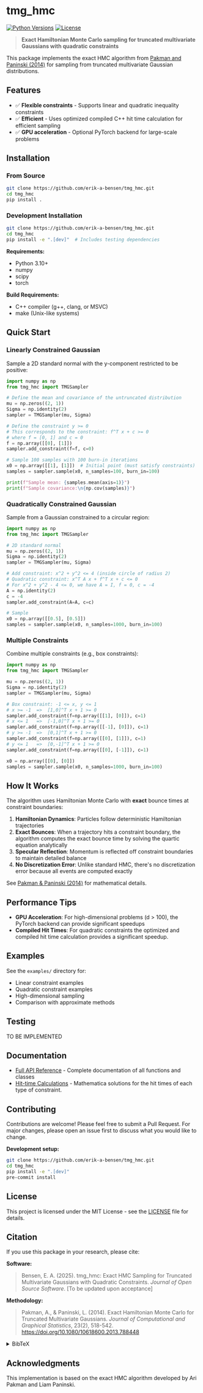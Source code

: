 # tmg_hmc

[![Python Versions](https://img.shields.io/badge/python-3.10+-blue.svg)](https://www.python.org/downloads/)
[![License](https://img.shields.io/badge/license-MIT-green.svg)](LICENSE)

> **Exact Hamiltonian Monte Carlo sampling for truncated multivariate Gaussians with quadratic constraints**

This package implements the exact HMC algorithm from [Pakman and Paninski (2014)](https://doi.org/10.1080/10618600.2013.788448) for sampling from truncated multivariate Gaussian distributions. 

## Features

- ✅ **Flexible constraints** - Supports linear and quadratic inequality constraints
- ✅ **Efficient** - Uses optimized compiled C++ hit time calculation for efficient sampling
- ✅ **GPU acceleration** - Optional PyTorch backend for large-scale problems
<!-- - ✅ **Well-tested** - Comprehensive test suite ensuring correctness -->

## Installation

### From Source
```bash
git clone https://github.com/erik-a-bensen/tmg_hmc.git
cd tmg_hmc 
pip install .
```

### Development Installation
```bash
git clone https://github.com/erik-a-bensen/tmg_hmc.git
cd tmg_hmc
pip install -e ".[dev]"  # Includes testing dependencies
```

**Requirements:**
- Python 3.10+
- numpy
- scipy
- torch

**Build Requirements:**
- C++ compiler (g++, clang, or MSVC)
- make (Unix-like systems)

## Quick Start

### Linearly Constrained Gaussian
Sample a 2D standard normal with the y-component restricted to be positive:
```python
import numpy as np
from tmg_hmc import TMGSampler 

# Define the mean and covariance of the untruncated distribution
mu = np.zeros((2, 1))
Sigma = np.identity(2)
sampler = TMGSampler(mu, Sigma)

# Define the constraint y >= 0
# This corresponds to the constraint: f^T x + c >= 0
# where f = [0, 1] and c = 0
f = np.array([[0], [1]])
sampler.add_constraint(f=f, c=0)

# Sample 100 samples with 100 burn-in iterations
x0 = np.array([[1], [1]])  # Initial point (must satisfy constraints)
samples = sampler.sample(x0, n_samples=100, burn_in=100)

print(f"Sample mean: {samples.mean(axis=1)}")
print(f"Sample covariance:\n{np.cov(samples)}")
```

### Quadratically Constrained Gaussian
Sample from a Gaussian constrained to a circular region:
```python
import numpy as np
from tmg_hmc import TMGSampler

# 2D standard normal
mu = np.zeros((2, 1))
Sigma = np.identity(2)
sampler = TMGSampler(mu, Sigma)

# Add constraint: x^2 + y^2 <= 4 (inside circle of radius 2)
# Quadratic constraint: x^T A x + f^T x + c <= 0
# For x^2 + y^2 - 4 <= 0, we have A = I, f = 0, c = -4
A = np.identity(2)
c = -4
sampler.add_constraint(A=A, c=c)

# Sample
x0 = np.array([[0.5], [0.5]])
samples = sampler.sample(x0, n_samples=1000, burn_in=100)
```

### Multiple Constraints
Combine multiple constraints (e.g., box constraints):
```python
import numpy as np
from tmg_hmc import TMGSampler

mu = np.zeros((2, 1))
Sigma = np.identity(2)
sampler = TMGSampler(mu, Sigma)

# Box constraint: -1 <= x, y <= 1
# x >= -1  =>  [1,0]^T x + 1 >= 0
sampler.add_constraint(f=np.array([[1], [0]]), c=1)
# x <= 1   =>  [-1,0]^T x + 1 >= 0
sampler.add_constraint(f=np.array([[-1], [0]]), c=1)
# y >= -1  =>  [0,1]^T x + 1 >= 0
sampler.add_constraint(f=np.array([[0], [1]]), c=1)
# y <= 1   =>  [0,-1]^T x + 1 >= 0
sampler.add_constraint(f=np.array([[0], [-1]]), c=1)

x0 = np.array([[0], [0]])
samples = sampler.sample(x0, n_samples=1000, burn_in=100)
```

## How It Works

The algorithm uses Hamiltonian Monte Carlo with **exact** bounce times at constraint boundaries:

1. **Hamiltonian Dynamics**: Particles follow deterministic Hamiltonian trajectories
2. **Exact Bounces**: When a trajectory hits a constraint boundary, the algorithm computes the exact bounce time by solving the quartic equation analytically
3. **Specular Reflection**: Momentum is reflected off constraint boundaries to maintain detailed balance
4. **No Discretization Error**: Unlike standard HMC, there's no discretization error because all events are computed exactly

See [Pakman & Paninski (2014)](https://doi.org/10.1080/10618600.2013.788448) for mathematical details.

## Performance Tips

- **GPU Acceleration**: For high-dimensional problems (d > 100), the PyTorch backend can provide significant speedups
- **Compiled Hit Times**: For quadratic constraints the optimized and compiled hit time calculation provides a significant speedup.

## Examples

See the `examples/` directory for:
- Linear constraint examples
- Quadratic constraint examples  
- High-dimensional sampling
- Comparison with approximate methods

## Testing

TO BE IMPLEMENTED
<!-- Run the test suite:
```bash
pytest tests/
``` -->

## Documentation

- [Full API Reference](API_DOCS.md) - Complete documentation of all functions and classes
- [Hit-time Calculations](resources/HMC_exact_soln.pdf) - Mathematica solutions for the hit times of each type of constraint.

## Contributing

Contributions are welcome! Please feel free to submit a Pull Request. For major changes, please open an issue first to discuss what you would like to change.

**Development setup:**
```bash
git clone https://github.com/erik-a-bensen/tmg_hmc.git
cd tmg_hmc
pip install -e ".[dev]"
pre-commit install
```

<!-- ## Related Projects
- [tmg](https://github.com/brunzema/truncated-mvn-sampler) - R package for approximate truncated Gaussian sampling -->

## License

This project is licensed under the MIT License - see the [LICENSE](LICENSE) file for details.

## Citation

If you use this package in your research, please cite:

**Software:**
> Bensen, E. A. (2025). tmg_hmc: Exact HMC Sampling for Truncated Multivariate Gaussians with Quadratic Constraints. *Journal of Open Source Software*. [To be updated upon acceptance]

**Methodology:**
> Pakman, A., & Paninski, L. (2014). Exact Hamiltonian Monte Carlo for Truncated Multivariate Gaussians. *Journal of Computational and Graphical Statistics*, 23(2), 518-542. https://doi.org/10.1080/10618600.2013.788448

<details>
<summary>BibTeX</summary>

```bibtex
@article{Bensen2025tmghmc,
  title={tmg\_hmc: Exact HMC Sampling for Truncated Multivariate Gaussians with Quadratic Constraints},
  author={Bensen, Erik A.},
  journal={Journal of Open Source Software},
  year={2025},
  note={[To be updated upon acceptance]}
}

@article{PakmanPaninski2014,
  title={Exact Hamiltonian Monte Carlo for Truncated Multivariate Gaussians},
  author={Pakman, Ari and Paninski, Liam},
  journal={Journal of Computational and Graphical Statistics},
  volume={23},
  number={2},
  pages={518--542},
  year={2014},
  publisher={Taylor \& Francis},
  doi={10.1080/10618600.2013.788448}
}
```
</details>

## Acknowledgments

This implementation is based on the exact HMC algorithm developed by Ari Pakman and Liam Paninski.